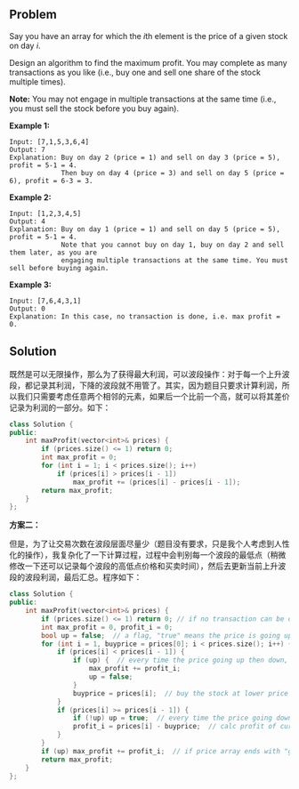 ## Problem

Say you have an array for which the *i*th element is the price of a given stock on day *i*.

Design an algorithm to find the maximum profit. You may complete as many transactions as you like (i.e., buy one and sell one share of the stock multiple times).

**Note:** You may not engage in multiple transactions at the same time (i.e., you must sell the stock before you buy again).

**Example 1:**

```
Input: [7,1,5,3,6,4]
Output: 7
Explanation: Buy on day 2 (price = 1) and sell on day 3 (price = 5), profit = 5-1 = 4.
             Then buy on day 4 (price = 3) and sell on day 5 (price = 6), profit = 6-3 = 3.
```

**Example 2:**

```
Input: [1,2,3,4,5]
Output: 4
Explanation: Buy on day 1 (price = 1) and sell on day 5 (price = 5), profit = 5-1 = 4.
             Note that you cannot buy on day 1, buy on day 2 and sell them later, as you are
             engaging multiple transactions at the same time. You must sell before buying again.
```

**Example 3:**

```
Input: [7,6,4,3,1]
Output: 0
Explanation: In this case, no transaction is done, i.e. max profit = 0.
```



## Solution

既然是可以无限操作，那么为了获得最大利润，可以波段操作：对于每一个上升波段，都记录其利润，下降的波段就不用管了。其实，因为题目只要求计算利润，所以我们只需要考虑任意两个相邻的元素，如果后一个比前一个高，就可以将其差价记录为利润的一部分。如下：

```cpp
class Solution {
public:
    int maxProfit(vector<int>& prices) {
        if (prices.size() <= 1) return 0;
        int max_profit = 0;
        for (int i = 1; i < prices.size(); i++) 
            if (prices[i] > prices[i - 1]) 
                max_profit += (prices[i] - prices[i - 1]);
        return max_profit;
    }
};
```

**方案二：**

但是，为了让交易次数在波段层面尽量少（题目没有要求，只是我个人考虑到人性化的操作），我复杂化了一下计算过程，过程中会判别每一个波段的最低点（稍微修改一下还可以记录每个波段的高低点价格和买卖时间），然后去更新当前上升波段的波段利润，最后汇总。程序如下：

```cpp
class Solution {
public:
    int maxProfit(vector<int>& prices) {
        if (prices.size() <= 1) return 0; // if no transaction can be done, profit is 0.
        int max_profit = 0, profit_i = 0;
        bool up = false;  // a flag, "true" means the price is going up
        for (int i = 1, buyprice = prices[0]; i < prices.size(); i++) {
            if (prices[i] < prices[i - 1]) {
                if (up) {  // every time the price going up then down, sell the stock
                    max_profit += profit_i;
                    up = false;
                }
                buyprice = prices[i];  // buy the stock at lower price
            }
            if (prices[i] >= prices[i - 1]) {
                if (!up) up = true;  // every time the price going down then up, set flag
                profit_i = prices[i] - buyprice;  // calc profit of current transaction
            }
        }
        if (up) max_profit += profit_i;  // if price array ends with "going up", add the profit_i
        return max_profit;
    }
};
```

